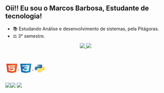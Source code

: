 ## Oii!! Eu sou o Marcos Barbosa, Estudante de tecnologia!

-  📚 Estudando Análise e desenvolvimento de sistemas, pela Pitágoras.
-  ⚖ 3° semestre.

<div align="center">
  <a href="https://github.com/MarcossBarbosa">
  <img height="160em" src="https://github-readme-stats.vercel.app/api?username=MarcossBarbosa&show_icons=true&theme=dark&include_all_commits=true&count_private=true"/>     <img height="160em" src="https://github-readme-stats.vercel.app/api/top-langs/?username=MarcossBarbosa&layout=compact&langs_count=7&theme=dark"/>
</div>
<div style="display: inline_block"><br>

  ##
  
  <div>
    <img align="center" alt="HTML" height="30" width="40" src="https://raw.githubusercontent.com/devicons/devicon/master/icons/html5/html5-original.svg">
    <img align="center" alt="CSS" height="30" width="40" src="https://raw.githubusercontent.com/devicons/devicon/master/icons/css3/css3-original.svg">
    <img align="center" alt="Python" height="30" width="40" src="https://raw.githubusercontent.com/devicons/devicon/master/icons/python/python-original.svg">
  </div>
  
  ##
  
  <div>
<a href="mailto:marcosviinicius211@gmail.com"><img src="https://img.shields.io/badge/Gmail-D14836?style=for-the-badge&logo=gmail&logoColor=dark" target="_blank"></a><a href="https://www.instagram.com/_ms.viniciuss/" target="_blank"><img src="https://img.shields.io/badge/-Instagram-%23E4405F?style=for-the-       badge&logo=instagram&logoColor=dark" target="_blank"></a>
<a href="https://www.linkedin.com/in/marcos-vinicius-b51516203/" target="_blank"><img src="https://img.shields.io/badge/-LinkedIn-%230077B5?style=for-the-    badge&logo=linkedin&logoColor=white" target="_blank"></a> 
  </div>
 
